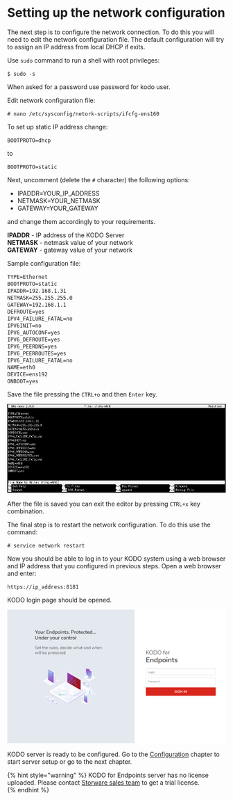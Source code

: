 # Setting up the network configuration

The next step is to configure the network connection. To do this you will need to edit the network configuration file. The default configuration will try to assign an IP address from local DHCP if exits.

Use `sudo` command to run a shell with root privileges:

```text
$ sudo -s
```

When asked for a password use password for kodo user.

Edit network configuration file:

```text
# nano /etc/sysconfig/netork-scripts/ifcfg-ens160
```

To set up static IP address change:

```text
BOOTPROTO=dhcp
```

to

```text
BOOTPROTO=static
```

Next, uncomment \(delete the `#` character\) the following options:

* IPADDR=YOUR\_IP\_ADDRESS
* NETMASK=YOUR\_NETMASK
* GATEWAY=YOUR\_GATEWAY

and change them accordingly to your requirements.

**IPADDR** - IP address of the KODO Server  
**NETMASK** - netmask value of your network  
**GATEWAY** - gateway value of your network

Sample configuration file:

```text
TYPE=Ethernet
BOOTPROTO=static
IPADDR=192.168.1.31
NETMASK=255.255.255.0
GATEWAY=192.168.1.1
DEFROUTE=yes
IPV4_FAILURE_FATAL=no
IPV6INIT=no
IPV6_AUTOCONF=yes
IPV6_DEFROUTE=yes
IPV6_PEERDNS=yes
IPV6_PEERROUTES=yes
IPV6_FAILURE_FATAL=no
NAME=eth0
DEVICE=ens192
ONBOOT=yes
```

Save the file pressing the `CTRL+o` and then `Enter` key.

![nano](../../.gitbook/assets/nano.png)

After the file is saved you can exit the editor by pressing `CTRL+x` key combination.

The final step is to restart the network configuration. To do this use the command:

```text
# service network restart
```

Now you should be able to log in to your KODO system using a web browser and IP address that you configured in previous steps. Open a  web browser and enter:

```text
https://ip_address:8181
```

KODO login page should be opened.

![](../../.gitbook/assets/image%20%286%29.png)

KODO server is ready to be configured. Go to the [Configuration](../../configuration/) chapter to start server setup or go to the next chapter. 

{% hint style="warning" %}
KODO for Endpoints server has no license uploaded. Please contact [Storware sales team](mailto:sales@storware.eu) to get a trial license.  
{% endhint %}

